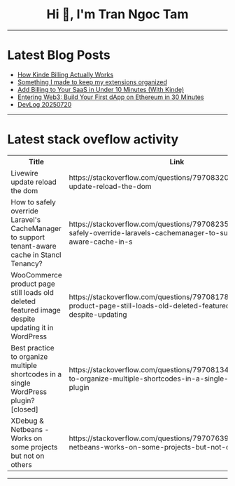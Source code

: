<h1 align="center">Hi 👋, I'm Tran Ngoc Tam</h1>

---

# Latest Blog Posts 
<!-- BLOG-POST-LIST:START -->
- [How Kinde Billing Actually Works](https://dev.to/sholajegede/how-kinde-billing-actually-works-8fc)
- [Something I made to keep my extensions organized](https://dev.to/modcoretech/something-i-made-to-keep-my-extensions-organized-5fh9)
- [Add Billing to Your SaaS in Under 10 Minutes &lpar;With Kinde&rpar;](https://dev.to/sholajegede/add-billing-to-your-saas-in-under-10-minutes-with-kinde-20md)
- [Entering Web3: Build Your First dApp on Ethereum in 30 Minutes](https://dev.to/darkiepinkman/entering-web3-build-your-first-dapp-on-ethereum-in-30-minutes-1c2b)
- [DevLog 20250720](https://dev.to/nfc-charles/devlog-20250720-4g3i)
<!-- BLOG-POST-LIST:END -->

---

# Latest stack oveflow activity
<table>
  <tr><th>Title</th><th>Link</th></tr>
  <!-- STACKOVERFLOW:START --><tr><td>Livewire update reload the dom</td><td>https://stackoverflow.com/questions/79708320/livewire-update-reload-the-dom</td></tr><tr><td>How to safely override Laravel&#39;s CacheManager to support tenant-aware cache in Stancl Tenancy?</td><td>https://stackoverflow.com/questions/79708235/how-to-safely-override-laravels-cachemanager-to-support-tenant-aware-cache-in-s</td></tr><tr><td>WooCommerce product page still loads old deleted featured image despite updating it in WordPress</td><td>https://stackoverflow.com/questions/79708178/woocommerce-product-page-still-loads-old-deleted-featured-image-despite-updating</td></tr><tr><td>Best practice to organize multiple shortcodes in a single WordPress plugin? [closed]</td><td>https://stackoverflow.com/questions/79708134/best-practice-to-organize-multiple-shortcodes-in-a-single-wordpress-plugin</td></tr><tr><td>XDebug &amp; Netbeans - Works on some projects but not on others</td><td>https://stackoverflow.com/questions/79707639/xdebug-netbeans-works-on-some-projects-but-not-on-others</td></tr><!-- STACKOVERFLOW:END -->
</table>

---


